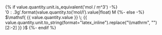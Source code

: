 {% if value.quantity.unit.is_equivalent('mol / m^3') -%}
  $`\mathsf{ {{ '{0:.3g}'.format(value.quantity.to('mol / l').value|float) }} \; M }`$
{%- else -%}
  $`\mathsf{ {{ value.quantity.value }} \; {{ value.quantity.unit.to_string(format="latex_inline").replace("\\mathrm", "")[2:-2] }} }`$
{%- endif %}
